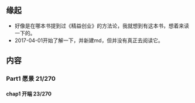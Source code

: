 ##  缘起
+ 好像是在哪本书提到过《精益创业》的方法论，我就想到有这本书，想着来读一下的。
+ 2017-04-01开始了解一下，并新建md，但并没有真正去阅读它。

##  内容
###  Part1 愿景 21/270
####  chap1 开端 23/270